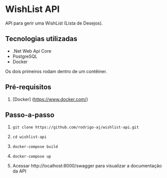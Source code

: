 # WishList API
API para gerir uma WishList (Lista de Desejos). 

## Tecnologias utilizadas
* .Net Web Api Core
* PostgreSQL
* Docker

Os dois primeiros rodam dentro de um contêiner.

## Pré-requisitos
1. [Docker] (https://www.docker.com/)

## Passo-a-passo
1. `git clone https://github.com/rodrigo-aj/wishlist-api.git`

2. `cd wishlist-api`

3. `docker-compose build`

4. `docker-compose up`

5.  Acessar http://localhost:8000/swagger para visualizar a documentação da API
